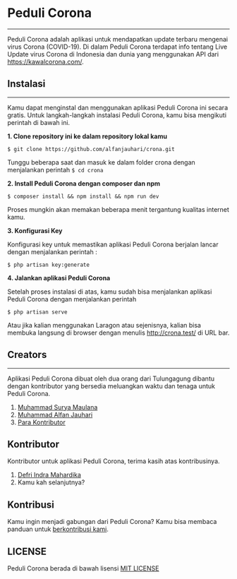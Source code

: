 # Peduli Corona
---------------------
Peduli Corona adalah aplikasi untuk mendapatkan update terbaru mengenai virus Corona (COVID-19). Di dalam Peduli Corona terdapat info tentang Live Update virus Corona di Indonesia dan dunia yang menggunakan API dari https://kawalcorona.com/.

## Instalasi
---------------
Kamu dapat menginstal dan menggunakan aplikasi Peduli Corona ini secara gratis. Untuk langkah-langkah instalasi Peduli Corona, kamu bisa mengikuti perintah di bawah ini.

**1. Clone repository ini ke dalam repository lokal kamu**

```
$ git clone https://github.com/alfanjauhari/crona.git
```
Tunggu beberapa saat dan masuk ke dalam folder crona dengan menjalankan perintah `$ cd crona`

**2. Install Peduli Corona dengan composer dan npm**

```
$ composer install && npm install && npm run dev
```
Proses mungkin akan memakan beberapa menit tergantung kualitas internet kamu.

**3. Konfigurasi Key**

Konfigurasi key untuk memastikan aplikasi Peduli Corona berjalan lancar dengan menjalankan perintah :

```
$ php artisan key:generate
```

**4. Jalankan aplikasi Peduli Corona**

Setelah proses instalasi di atas, kamu sudah bisa menjalankan aplikasi Peduli Corona dengan menjalankan perintah 

```
$ php artisan serve
```
Atau jika kalian menggunakan Laragon atau sejenisnya, kalian bisa membuka langsung di browser dengan menulis http://crona.test/ di URL bar.

## Creators
---------------
Aplikasi Peduli Corona dibuat oleh dua orang dari Tulungagung dibantu dengan kontributor yang bersedia meluangkan waktu dan tenaga untuk Peduli Corona.

1. [Muhammad Surya Maulana](https://github.com/suryamaulana)
2. [Muhammad Alfan Jauhari](https://github.com/alfanjauhari)
3. [Para Kontributor](#kontributor)


## Kontributor
Kontributor untuk aplikasi Peduli Corona, terima kasih atas kontribusinya. 

1. [Defri Indra Mahardika](https://github.com/defrindr)
2. Kamu kah selanjutnya?

## Kontribusi
Kamu ingin menjadi gabungan dari Peduli Corona? Kamu bisa membaca panduan untuk [berkontribusi kami](KONTRIBUSI.md).

## LICENSE
Peduli Corona berada di bawah lisensi [MIT LICENSE](LICENSE)